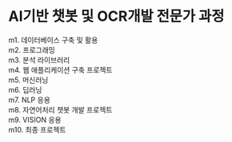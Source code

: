 # AI기반 챗봇 및 OCR개발 전문가 과정
m1.  데이터베이스 구축 및 활용\
m2.  프로그래밍\
m3.  분석 라이브러리\
m4.  웹 애플리케이션 구축 프로젝트\
m5.  머신러닝\
m6.  딥러닝\
m7.  NLP 응용\
m8.  자연어처리 챗봇 개발 프로젝트\
m9.  VISION 응용\
m10. 최종 프로젝트

